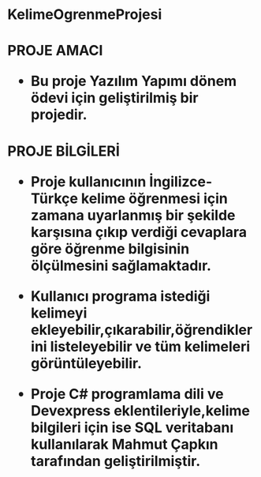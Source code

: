 # KelimeOgrenmeProjesi

<h1>PROJE AMACI

* <p>Bu proje Yazılım Yapımı dönem ödevi  için  geliştirilmiş bir projedir.

<h1>PROJE BİLGİLERİ

* <p> Proje kullanıcının İngilizce-Türkçe kelime öğrenmesi için zamana uyarlanmış bir şekilde karşısına çıkıp verdiği cevaplara göre öğrenme bilgisinin ölçülmesini sağlamaktadır.
* <p> Kullanıcı programa istediği kelimeyi ekleyebilir,çıkarabilir,öğrendiklerini listeleyebilir ve tüm kelimeleri görüntüleyebilir.
* <p> Proje C# programlama dili ve Devexpress eklentileriyle,kelime bilgileri için ise SQL veritabanı kullanılarak Mahmut Çapkın tarafından geliştirilmiştir.
